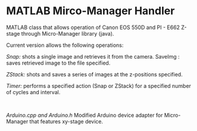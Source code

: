 <h1>MATLAB Mirco-Manager Handler</h1>

MATLAB class that allows operation of Canon EOS 550D and PI - E662 Z-stage through Micro-Manager library (java).
<br>

Current version allows the following operations:
<br>

<em>Snap:</em> shots a single image and retrieves it from the camera. SaveImg : saves retrieved image to the file specified.
<br>

<em>ZStack:</em> shots and saves a series of images at the z-positions specified.
<br>

<em>Timer:</em> performs a specified action (Snap or ZStack) for a specified number of cycles and interval.

<br>

<em>Arduino.cpp and Arduino.h</em> Modified Arduino device adapter for Micro-Manager that features xy-stage device.
 